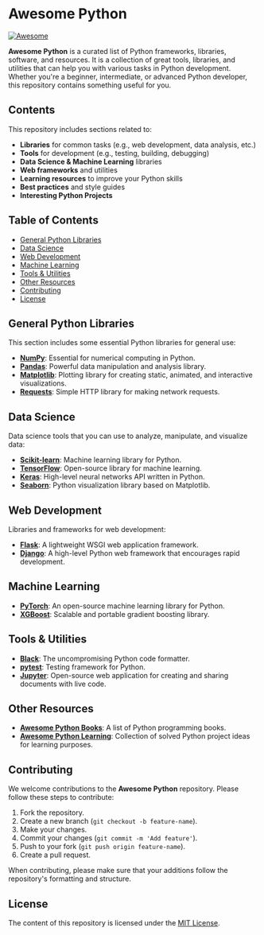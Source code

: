 # Awesome Python

[![Awesome](https://awesome.re/badge.svg)](https://awesome.re)

**Awesome Python** is a curated list of Python frameworks, libraries, software, and resources. It is a collection of great tools, libraries, and utilities that can help you with various tasks in Python development. Whether you're a beginner, intermediate, or advanced Python developer, this repository contains something useful for you.

## Contents

This repository includes sections related to:

- **Libraries** for common tasks (e.g., web development, data analysis, etc.)
- **Tools** for development (e.g., testing, building, debugging)
- **Data Science & Machine Learning** libraries
- **Web frameworks** and utilities
- **Learning resources** to improve your Python skills
- **Best practices** and style guides
- **Interesting Python Projects**

## Table of Contents

- [General Python Libraries](#general-python-libraries)
- [Data Science](#data-science)
- [Web Development](#web-development)
- [Machine Learning](#machine-learning)
- [Tools & Utilities](#tools--utilities)
- [Other Resources](#other-resources)
- [Contributing](#contributing)
- [License](#license)

## General Python Libraries

This section includes some essential Python libraries for general use:

- **[NumPy](https://numpy.org/)**: Essential for numerical computing in Python.
- **[Pandas](https://pandas.pydata.org/)**: Powerful data manipulation and analysis library.
- **[Matplotlib](https://matplotlib.org/)**: Plotting library for creating static, animated, and interactive visualizations.
- **[Requests](https://docs.python-requests.org/)**: Simple HTTP library for making network requests.

## Data Science

Data science tools that you can use to analyze, manipulate, and visualize data:

- **[Scikit-learn](https://scikit-learn.org/)**: Machine learning library for Python.
- **[TensorFlow](https://www.tensorflow.org/)**: Open-source library for machine learning.
- **[Keras](https://keras.io/)**: High-level neural networks API written in Python.
- **[Seaborn](https://seaborn.pydata.org/)**: Python visualization library based on Matplotlib.

## Web Development

Libraries and frameworks for web development:

- **[Flask](https://flask.palletsprojects.com/)**: A lightweight WSGI web application framework.
- **[Django](https://www.djangoproject.com/)**: A high-level Python web framework that encourages rapid development.

## Machine Learning

- **[PyTorch](https://pytorch.org/)**: An open-source machine learning library for Python.
- **[XGBoost](https://xgboost.readthedocs.io/)**: Scalable and portable gradient boosting library.

## Tools & Utilities

- **[Black](https://black.readthedocs.io/)**: The uncompromising Python code formatter.
- **[pytest](https://docs.pytest.org/)**: Testing framework for Python.
- **[Jupyter](https://jupyter.org/)**: Open-source web application for creating and sharing documents with live code.

## Other Resources

- **[Awesome Python Books](https://github.com/josephmisiti/awesome-machine-learning#books)**: A list of Python programming books.
- **[Awesome Python Learning](https://github.com/karan/Projects-Solutions)**: Collection of solved Python project ideas for learning purposes.

## Contributing

We welcome contributions to the **Awesome Python** repository. Please follow these steps to contribute:

1. Fork the repository.
2. Create a new branch (`git checkout -b feature-name`).
3. Make your changes.
4. Commit your changes (`git commit -m 'Add feature'`).
5. Push to your fork (`git push origin feature-name`).
6. Create a pull request.

When contributing, please make sure that your additions follow the repository's formatting and structure.

## License

The content of this repository is licensed under the [MIT License](LICENSE).
